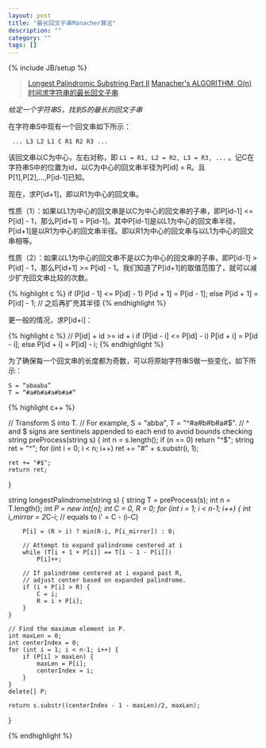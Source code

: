 ```yaml
---
layout: post
title: "最长回文子串Manacher算法"
description: ""
category: ""
tags: []
---
```

{% include JB/setup %}

> [Longest Palindromic Substring Part II](http://leetcode.com/2011/11/longest-palindromic-substring-part-ii.html)
> [Manacher's ALGORITHM: O(n)时间求字符串的最长回文子串](http://www.felix021.com/blog/read.php?2040)

*给定一个字符串S，找到S的最长的回文子串*

在字符串S中现有一个回文串如下所示：

     ... L3 L2 L1 C R1 R2 R3 ...

该回文串以C为中心，左右对称，即 `L1 = R1, L2 = R2, L3 = R3, ...` 。记C在字符串S中的位置为id，以C为中心的回文串半径为P[id] = R。且P[1],P[2],...,P[id-1]已知。

现在，求P[id+1]，即以R1为中心的回文串。

性质（1）：如果以L1为中心的回文串是以C为中心的回文串的子串，即P[id-1] <= P[id] - 1，那么P[id+1] = P[id-1]。其中P[id-1]是以L1为中心的回文串半径，P[id+1]是以R1为中心的回文串半径。即以R1为中心的回文串与以L1为中心的回文串相等。

性质（2）：如果以L1为中心的回文串不是以C为中心的回文串的子串，即P[id-1] > P[id] - 1，那么P[id+1] >= P[id] - 1。我们知道了P[id+1]的取值范围了，就可以减少扩充回文串比较的次数。

{% highlight c %}
if (P[id - 1] <= P[id] - 1)
    P[id + 1] = P[id - 1];
else
    P[id + 1] = P[id] - 1; // 之后再扩充其半径
{% endhighlight %}

更一般的情况，求P[id+i]：

{% highlight c %}
// P[id] + id >= id + i
if (P[id - i] <= P[id] - i)
    P[id + i] = P[id - i];
else
    P[id + i] = P[id] - i;
{% endhighlight %}

为了确保每一个回文串的长度都为奇数，可以将原始字符串S做一些变化，如下所示：

    S = “abaaba”
    T = “#a#b#a#a#b#a#”


{% highlight c++ %}

// Transform S into T.
// For example, S = "abba", T = "^#a#b#b#a#$".
// ^ and $ signs are sentinels appended to each end to avoid bounds checking
string preProcess(string s) {
    int n = s.length();
    if (n == 0) return "^$";
    string ret = "^";
    for (int i = 0; i < n; i++)
        ret += "#" + s.substr(i, 1);

    ret += "#$";
    return ret;
}

string longestPalindrome(string s) {
    string T = preProcess(s);
    int n = T.length();
    int *P = new int[n];
    int C = 0, R = 0;
    for (int i = 1; i < n-1; i++) {
        int i_mirror = 2*C-i; // equals to i' = C - (i-C)

        P[i] = (R > i) ? min(R-i, P[i_mirror]) : 0;

        // Attempt to expand palindrome centered at i
        while (T[i + 1 + P[i]] == T[i - 1 - P[i]])
            P[i]++;

        // If palindrome centered at i expand past R,
        // adjust center based on expanded palindrome.
        if (i + P[i] > R) {
            C = i;
            R = i + P[i];
        }
    }

    // Find the maximum element in P.
    int maxLen = 0;
    int centerIndex = 0;
    for (int i = 1; i < n-1; i++) {
        if (P[i] > maxLen) {
            maxLen = P[i];
            centerIndex = i;
        }
    }
    delete[] P;

    return s.substr((centerIndex - 1 - maxLen)/2, maxLen);
}

{% endhighlight %}
